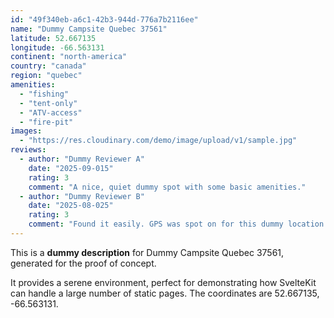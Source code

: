 ```yaml
---
id: "49f340eb-a6c1-42b3-944d-776a7b2116ee"
name: "Dummy Campsite Quebec 37561"
latitude: 52.667135
longitude: -66.563131
continent: "north-america"
country: "canada"
region: "quebec"
amenities:
  - "fishing"
  - "tent-only"
  - "ATV-access"
  - "fire-pit"
images:
  - "https://res.cloudinary.com/demo/image/upload/v1/sample.jpg"
reviews:
  - author: "Dummy Reviewer A"
    date: "2025-09-015"
    rating: 3
    comment: "A nice, quiet dummy spot with some basic amenities."
  - author: "Dummy Reviewer B"
    date: "2025-08-025"
    rating: 3
    comment: "Found it easily. GPS was spot on for this dummy location."
---
```


This is a **dummy description** for Dummy Campsite Quebec 37561, generated for the proof of concept.

It provides a serene environment, perfect for demonstrating how SvelteKit can handle a large number of static pages. The coordinates are 52.667135, -66.563131.
